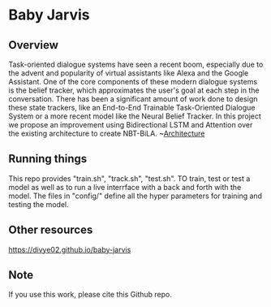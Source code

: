 # Baby Jarvis

## Overview
Task-oriented dialogue systems have seen a recent boom, especially due to the advent and popularity of virtual assistants like Alexa and the Google Assistant. One of the core components of these modern dialogue systems is the belief tracker, which approximates the user's goal at each step in the conversation. There has been a significant amount of work done to design these state trackers, like an End-to-End Trainable Task-Oriented Dialogue System or a more recent model like the Neural Belief Tracker. In this project we propose an improvement using Bidirectional LSTM and Attention over the existing architecture to create NBT-BiLA.
~[Architecture](images/architecture.png)

## Running things
This repo provides "train.sh", "track.sh", "test.sh". TO train, test or test a model as well as to run a live interrface with a back and forth with the model.
The files in "config/" define all the hyper parameters for training and testing the model.

## Other resources
https://divye02.github.io/baby-jarvis

## Note
If you use this work, please cite this Github repo.
